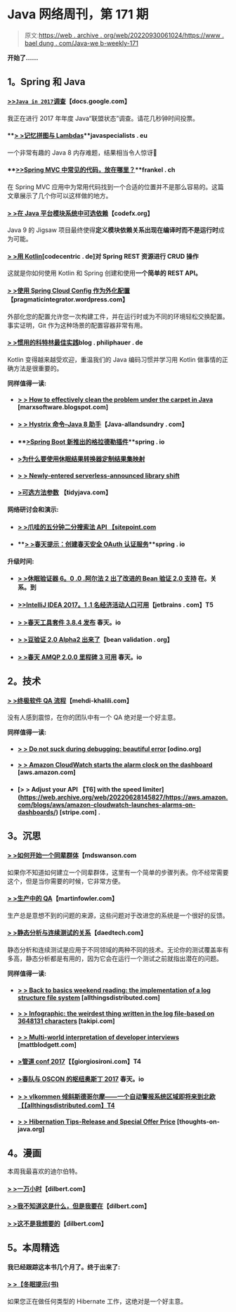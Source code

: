 # Java 网络周刊，第 171 期

> 原文:[https://web . archive . org/web/20220930061024/https://www . bael dung . com/Java-we b-weekly-171](https://web.archive.org/web/20220930061024/https://www.baeldung.com/java-web-weekly-171)

**开始了……**

## **1。Spring 和 Java**

#### **[>>`Java in 2017`调查](https://web.archive.org/web/20220628145827/https://docs.google.com/forms/d/e/1FAIpQLSe1xfed41r9t8-IdVBc4Asuakzi5XeWUhbacxkwKrYyBu4ZeQ/viewform?c=0&w=1)【docs.google.com】**

我正在进行 2017 年年度 Java“联盟状态”调查。请花几秒钟时间投票。

#### **[> >记忆拼图与 Lambdas](https://web.archive.org/web/20220628145827/http://www.javaspecialists.eu/archive/Issue247.html)**javaspecialists . eu

一个非常有趣的 Java 8 内存难题，结果相当令人惊讶🙂

#### **[>>Spring MVC 中常见的代码，放在哪里？](https://web.archive.org/web/20220628145827/https://blog.frankel.ch/common-code-spring-mvc/#gsc.tab=0)**frankel . ch

在 Spring MVC 应用中为常用代码找到一个合适的位置并不是那么容易的。这篇文章展示了几个你可以这样做的地方。

#### **[> >在 Java 平台模块系统中可选依赖](https://web.archive.org/web/20220628145827/http://blog.codefx.org/java/module-system-optional-dependencies/)**【codefx.org】

Java 9 的 Jigsaw 项目最终使得**定义模块依赖关系出现在编译时而不是运行时**成为可能。

#### **[> >用 Kotlin](https://web.archive.org/web/20220628145827/https://blog.codecentric.de/en/2017/04/crud-operations-spring-rest-resources-kotlin/)**[codecentric . de]对 Spring REST 资源进行 CRUD 操作

这就是你如何使用 Kotlin 和 Spring 创建和使用**一个简单的 REST API。**

#### [**> >使用 Spring Cloud Config 作为外化配置**](https://web.archive.org/web/20220628145827/https://pragmaticintegrator.wordpress.com/2017/04/03/use-spring-cloud-config-as-externalized-configuration/)【pragmaticintegrator.wordpress.com】

外部化您的配置允许您一次构建工件，并在运行时或为不同的环境轻松交换配置。事实证明，Git 作为这种场景的配置容器非常有用。

#### [**> >惯用的科特林最佳实践**](https://web.archive.org/web/20220628145827/https://blog.philipphauer.de/idiomatic-kotlin-best-practices/)blog . philiphauer . de

Kotlin 变得越来越受欢迎，重温我们的 Java 编码习惯并学习用 Kotlin 做事情的正确方法是很重要的。

**同样值得一读:**

*   #### [**> > How to effectively clean the problem under the carpet in Java**](https://web.archive.org/web/20220628145827/https://marxsoftware.blogspot.com/2017/04/how-to-effectively-sweep-problems-under.html) [marxsoftware.blogspot.com]

*   #### [**> > Hystrix 命令–Java 8 助手**](https://web.archive.org/web/20220628145827/http://www.java-allandsundry.com/2017/04/hystrix-command-java-8-helpers.html)【Java-allandsundry . com】

*   #### **[>Spring Boot 新推出的格拉德勒插件](https://web.archive.org/web/20220628145827/https://spring.io/blog/2017/04/05/spring-boot-s-new-gradle-plugin)**spring . io

*   #### [**>为什么要使用休眠结果转换器定制结果集映射**](https://web.archive.org/web/20220628145827/https://vladmihalcea.com/2017/04/03/why-you-should-use-the-hibernate-resulttransformer-to-customize-result-set-mappings/)

*   #### **[> > Newly-entered serverless-announced library shift](https://web.archive.org/web/20220628145827/http://in.relation.to/2017/04/01/serverless-foray/)**

*   #### **[>可选方法参数](https://web.archive.org/web/20220628145827/http://tidyjava.com/optional-method-parameters/)** 【tidyjava.com】

**网络研讨会和演示:**

*   #### **[> >爪哇的五分钟二分搜索法 API 【sitepoint.com](https://web.archive.org/web/20220628145827/https://www.sitepoint.com/javas-binary-search-api-tutorial/)**

*   #### **[> >春天提示：创建春天安全 OAuth 认证服务](https://web.archive.org/web/20220628145827/https://spring.io/blog/2017/04/05/spring-tips-creating-a-spring-security-oauth-auth-service)**spring . io

**升级时间:**

*   #### **[> >休眠验证器 6。0 .0 .阿尔法 2 出了改进的 Bean 验证 2.0 支持](https://web.archive.org/web/20220628145827/http://in.relation.to/2017/03/30/hibernate-validator-600-alpha2-out/)** 在。关系。到

*   #### **[>>IntelliJ IDEA 2017。1 .1 名经济活动人口可用](https://web.archive.org/web/20220628145827/https://blog.jetbrains.com/idea/2017/03/intellij-idea-2017-1-1-eap-is-available/)**【jetbrains . com】T5

*   #### **[> >春天工具套件 3.8.4 发布](https://web.archive.org/web/20220628145827/https://spring.io/blog/2017/04/03/spring-tool-suite-3-8-4-released)** 春天。io

*   #### **[> >豆验证 2.0 Alpha2 出来了](https://web.archive.org/web/20220628145827/http://beanvalidation.org/news/2017/03/31/bean-validation-2-0-alpha2-is-out/)**【bean validation . org】

*   #### **[> >春天 AMQP 2.0.0 里程碑 3 可用](https://web.archive.org/web/20220628145827/https://spring.io/blog/2017/04/04/spring-amqp-2-0-0-milestone-3-is-available)** 春天。io

## **2。技术**

#### **[> >终极软件 QA 流程](https://web.archive.org/web/20220628145827/http://www.mehdi-khalili.com/the-ultimate-software-qa-process)**【mehdi-khalili.com】

没有人感到震惊，在你的团队中有一个 QA 绝对是一个好主意。

**同样值得一读:**

*   #### **[> > Do not suck during debugging: beautiful error](https://web.archive.org/web/20220628145827/http://odino.org/when-debugging-doesnt-suck-beautiful-errors/)** [odino.org]

*   #### **[> > Amazon CloudWatch starts the alarm clock on the dashboard](https://web.archive.org/web/20220628145827/https://aws.amazon.com/blogs/aws/amazon-cloudwatch-launches-alarms-on-dashboards/)** [aws.amazon.com]

*   #### **[> > Adjust your API 【T6] with the speed limiter](https://web.archive.org/web/20220628145827/https://aws.amazon.com/blogs/aws/amazon-cloudwatch-launches-alarms-on-dashboards/)** [stripe.com] .

## **3。沉思**

#### **[> >如何开始一个同辈群体](https://web.archive.org/web/20220628145827/https://mdswanson.com/blog/2017/03/29/how-to-start-a-peer-group.html)**【mdswanson.com

如果你不知道如何建立一个同辈群体，这里有一个简单的步骤列表。你不经常需要这个，但是当你需要的时候，它非常方便。

#### **[> >生产中的 QA](https://web.archive.org/web/20220628145827/https://martinfowler.com/articles/qa-in-production.html)**【martinfowler.com】

生产总是意想不到的问题的来源，这些问题对于改进您的系统是一个很好的反馈。

#### **[> >静态分析与连续测试的关系](https://web.archive.org/web/20220628145827/http://www.daedtech.com/relationship-static-analysis-continuous-testing/)**【daedtech.com】

静态分析和连续测试是应用于不同领域的两种不同的技术。无论你的测试覆盖率有多高，静态分析都是有用的，因为它会在运行一个测试之前就指出潜在的问题。

**同样值得一读:**

*   #### [**> > Back to basics weekend reading: the implementation of a log structure file system**](https://web.archive.org/web/20220628145827/http://www.allthingsdistributed.com/2017/03/implementation-log-structured-file-system.html) [allthingsdistributed.com]

*   #### [**> > Infographic: the weirdest thing written in the log file-based on 3648131 characters**](https://web.archive.org/web/20220628145827/http://blog.takipi.com/infographic-the-weirdest-things-written-to-log-files-based-on-3648131-words/) [takipi.com]

*   #### **[> > Multi-world interpretation of developer interviews](https://web.archive.org/web/20220628145827/http://www.mattblodgett.com/2017/03/the-many-worlds-interpretation-of.html)** [mattblodgett.com]

*   #### **[>管道 conf 2017](https://web.archive.org/web/20220628145827/http://www.giorgiosironi.com/2017/04/pipeline-conf-2017.html)【【giorgiosironi.com】T4**

*   #### **[>春队与 OSCON 的枢纽奥斯丁 2017](https://web.archive.org/web/20220628145827/https://spring.io/blog/2017/04/03/spring-team-and-pivotal-at-oscon-austin-2017)** 春天。io

*   #### [**> > vlkommen 倾斜斯德哥尔摩——一个自动警报系统区域即将来到北欧**【【allthingsdistributed.com】T4](https://web.archive.org/web/20220628145827/http://www.allthingsdistributed.com/2017/04/aws-announces-eu-stockholm-region.html)

*   #### **[> > Hibernation Tips-Release and Special Offer Price](https://web.archive.org/web/20220628145827/http://www.thoughts-on-java.org/hibernate-tips-book-release-special-launch-price/)** [thoughts-on-java.org]

## **4。漫画**

本周我最喜欢的迪尔伯特。

#### **[> >一万小时](https://web.archive.org/web/20220628145827/http://dilbert.com/strip/2013-02-07)**【dilbert.com】

#### **[> >我不知道这是什么，但是我要在](https://web.archive.org/web/20220628145827/http://dilbert.com/strip/2013-02-09)**【dilbert.com】

#### **[> >这不是我想要的](https://web.archive.org/web/20220628145827/http://dilbert.com/strip/2013-02-08)**【dilbert.com】

## **5。本周精选**

#### 我已经跟踪这本书几个月了。终于出来了:

#### **[> >【冬眠提示(书)](https://web.archive.org/web/20220628145827/http://hibernate-tips.com/)**

如果您正在做任何类型的 Hibernate 工作，这绝对是一个好主意。